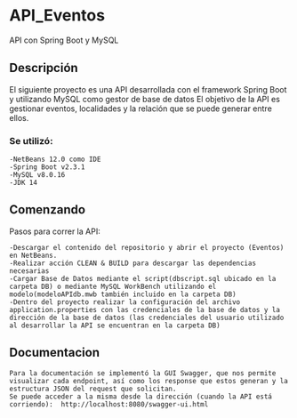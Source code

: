 # API_Eventos
API con Spring Boot y MySQL
## Descripción 
El siguiente proyecto es una API desarrollada con el framework Spring Boot y utilizando MySQL como gestor de base de datos 
El objetivo de la API es gestionar eventos, localidades y la relación que se puede generar entre ellos. 
### Se utilizó: 
```
-NetBeans 12.0 como IDE 
-Spring Boot v2.3.1
-MySQL v8.0.16
-JDK 14 
```
## Comenzando 
Pasos para correr la API: 
```
-Descargar el contenido del repositorio y abrir el proyecto (Eventos) en NetBeans. 
-Realizar acción CLEAN & BUILD para descargar las dependencias necesarias 
-Cargar Base de Datos mediante el script(dbscript.sql ubicado en la carpeta DB) o mediante MySQL WorkBench utilizando el modelo(modeloAPIdb.mwb también incluido en la carpeta DB) 
-Dentro del proyecto realizar la configuración del archivo application.properties con las credenciales de la base de datos y la dirección de la base de datos (las credenciales del usuario utilizado al desarrollar la API se encuentran en la carpeta DB)
```
## Documentacion 
```
Para la documentación se implementó la GUI Swagger, que nos permite visualizar cada endpoint, así como los response que estos generan y la estructura JSON del request que solicitan. 
Se puede acceder a la misma desde la dirección (cuando la API está corriendo):  http://localhost:8080/swagger-ui.html
```
